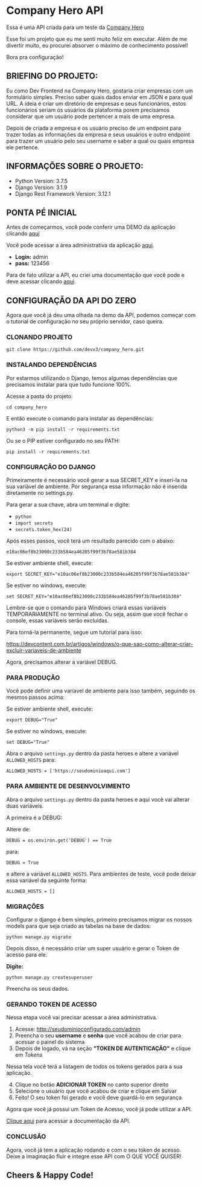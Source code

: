 # Company Hero API

Essa é uma API criada para um teste da [Company Hero](https://www.companyhero.com/)

Esse foi um projeto que eu me senti muito feliz em executar. Além de me divertir muito, eu procurei absorver o máximo de conhecimento possível!


Bora pra configuração! 

## BRIEFING DO PROJETO: 
Eu como Dev Frontend na Company Hero, gostaria criar empresas com um formulário simples. Preciso saber quais dados enviar em JSON e para qual URL. A ideia é criar um diretório de empresas e seus funcionários, estos funcionários seriam os usuários da plataforma porem precisamos considerar que um usuário pode pertencer a mais de uma empresa.

Depois de criada a empresa e os usuário preciso de um endpoint para trazer todas as informações da empresa e seus usuários e outro endpoint para trazer um usuário pelo seu username e saber a qual ou quais empresa ele pertence.

## INFORMAÇÕES SOBRE O PROJETO:

- Python Version: 3.7.5
- Django Version: 3.1.9
- Django Rest Framework Version: 3.12.1

## PONTA PÉ INICIAL

Antes de começarmos, você pode conferir uma DEMO da aplicação clicando [aqui](https://companyhero.herokuapp.com/)

Você pode acessar a área administrativa da aplicação [aqui](https://companyhero.herokuapp.com/admin).

- **Login:** admin
- **pass:** 123456

Para de fato utilizar a API, eu criei uma documentação que você pode e deve acessar clicando [aqui](https://documenter.getpostman.com/view/7747875/TVRg699E). 

## CONFIGURAÇÃO DA API DO ZERO

Agora que você já deu uma olhada na demo da API, podemos começar com o tutorial de configuração no seu próprio servidor, caso queira.

### CLONANDO PROJETO

`git clone https://github.com/devx3/company_hero.git`

### INSTALANDO DEPENDÊNCIAS
Por estarmos utilizando o Django, temos algumas dependências que precisamos instalar para que tudo funcione 100%. 

Acesse a pasta do projeto: 

`cd company_hero`

E então execute o comando para instalar as dependências:

`python3 -m pip install -r requirements.txt`

Ou se o PIP estiver configurado no seu PATH:

`pip install -r requirements.txt`

### CONFIGURAÇÃO DO DJANGO

Primeiramente é necessário você gerar a sua SECRET_KEY e inserí-la na sua variável de ambiente. Por segurança essa informação não é inserida diretamente no settings.py. 

Para gerar a sua chave, abra um terminal e digite: 

- `python`
- `import secrets`
- `secrets.token_hex(24)`

Após esses passos, você terá um resultado parecido com o abaixo: 

`e10ac06ef8b23000c233b584ea46205f99f3b78ae581b384`

Se estiver ambiente shell, execute: 

`export SECRET_KEY="e10ac06ef8b23000c233b584ea46205f99f3b78ae581b384"`

Se estiver no windows, execute: 

`set SECRET_KEY="e10ac06ef8b23000c233b584ea46205f99f3b78ae581b384"`

Lembre-se que o comando para Windows criará essas variáveis TEMPORARIAMENTE no terminal ativo. Ou seja, assim que você fechar o console, essas variáveis serão excluídas. 

Para torná-la permanente, segue um tutorial para isso: 

https://devcontent.com.br/artigos/windows/o-que-sao-como-alterar-criar-excluir-variaveis-de-ambiente

Agora, precisamos alterar a variável DEBUG. 

### PARA PRODUÇÃO

Você pode definir uma varíavel de ambiente para isso também, seguindo os mesmos passos acima: 

Se estiver ambiente shell, execute: 

`export DEBUG="True"`

Se estiver no windows, execute: 

`set DEBUG="True"`

Abra o arquivo `settings.py` dentro da pasta heroes e altere a variável `ALLOWED_HOSTS` para: 

`ALLOWED_HOSTS = ['https://seudominioaqui.com']`

### PARA AMBIENTE DE DESENVOLVIMENTO

Abra o arquivo `settings.py` dentro da pasta heroes e aqui você vai alterar duas variáveis.

A primeira é a DEBUG: 

Altere de:

`DEBUG = os.environ.get('DEBUG') == True`

para: 

`DEBUG = True`

e altere a variável `ALLOWED_HOSTS`. Para ambientes de teste, você pode deixar essa variável da seguinte forma: 

`ALLOWED_HOSTS = []`

### MIGRAÇÕES

Configurar o django é bem simples, primeiro precisamos migrar os nossos models para que seja criado as tabelas na base de dados:

`python manage.py migrate`

Depois disso, é necessário criar um super usuário e gerar o Token de acesso para ele.

**Digite:** 

`python manage.py createsuperuser`

Preencha os seus dados. 

### GERANDO TOKEN DE ACESSO

Nessa etapa você vai precisar acessar a área administrativa. 

1. Acesse: http://seudominioconfigurado.com/admin
2. Preencha o seu **username** e **senha** que você acabou de criar para acessar o painel do sistema
3. Depois de logado, vá na seção **"TOKEN DE AUTENTICAÇÃO"** e clique em *Tokens*

Nessa tela você terá a listagem de todos os tokens gerados para a sua aplicação. 

4. Clique no botão **ADICIONAR TOKEN** no canto superior direito
5. Selecione o usuário que você acabou de criar e clique em Salvar
6. Feito! O seu token foi gerado e você deve guardá-lo em segurança

Agora que você já possui um Token de Acesso, você já pode utilizar a API.

[Clique aqui](https://documenter.getpostman.com/view/7747875/TVRg699E) para acessar a documentação da API. 

### CONCLUSÃO

Agora, você já tem a aplicação rodando e com o seu token de acesso. Deixe a imaginação fluir e integre esse API com O QUE VOCÊ QUISER! 

## Cheers & Happy Code! 
